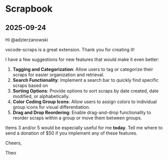 # Scrapbook

## 2025-09-24

Hi @adzierzanowski

vscode-scraps is a great extension. Thank you for creating it!

I have a few suggestions for new features that would make it even better:
1. **Tagging and Categorization**: Allow users to tag or categorize their scraps for easier organization and retrieval.
2. **Search Functionality**: Implement a search bar to quickly find specific scraps based on
3. **Sorting Options**: Provide options to sort scraps by date created, date modified, or alphabetically.
4. **Color Coding Group Icons**: Allow users to assign colors to individual group icons for visual differentiation.
5. **Drag and Drop Reordering**: Enable drag-and-drop functionality to reorder scraps within a group or move them between groups.

Items 3 and/or 5 would be especially useful for me **today**. Tell me where to send a donation of $50 if you implement any of these features.

Cheers,

Theo
